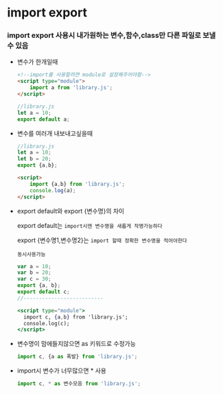 # import export

### import export 사용시 내가원하는 변수,함수,class만 다른 파일로 보낼 수 있음

- 변수가 한개일때
    
    ```html
    <!--import를 사용할려면 module로 설정해주어야함-->
    <script type="module">
    	import a from 'library.js';
    </script>
    ```
    
    ```jsx
    //library.js
    let a = 10;
    export default a;
    ```
    
- 변수를 여러개 내보내고싶을때
    
    ```jsx
    //library.js
    let a = 10;
    let b = 20;
    export {a,b};
    ```
    
    ```html
    <script>
    	import {a,b} from 'library.js';
    	console.log(a);
    </script>
    ```
    
- export default와 export {변수명}의 차이
    
    export default는 `import시엔 변수명을 새롭게 작명가능하다`
    
    export {변수명1,변수명2}는 `import 할때 정확한 변수명을 적어야한다`
    
    `동시사용가능`
    
    ```jsx
    var a = 10;
    var b = 20;
    var c = 30;
    export {a, b};
    export default c;
    //--------------------------
    
    <script type="module">
      import c, {a,b} from 'library.js';
      console.log(c);
    </script>
    ```
    
- 변수명이 맘에들지않으면 as 키워드로 수정가능
    
    ```jsx
    import c, {a as 폭발} from 'library.js';
    ```
    
- import시 변수가 너무많으면 * 사용
    
    ```jsx
    import c, * as 변수모음 from 'library.js';
    ```